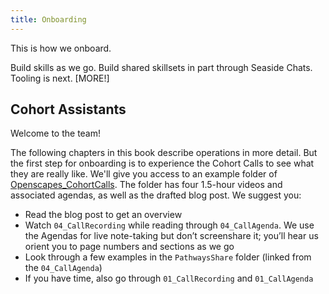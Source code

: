 ```yaml
---
title: Onboarding
---
```


This is how we onboard. 

Build skills as we go. Build shared skillsets in part through Seaside Chats. Tooling is next. [MORE!]

## Cohort Assistants

Welcome to the team! 

The following chapters in this book describe operations in more detail. But the first step for onboarding is to experience the Cohort Calls to see what they are really like. We'll give you access to an example folder of [Openscapes_CohortCalls](https://drive.google.com/drive/folders/1JaQ3Dkrr7pUfesSaxqRqntGlxG0dz2nl?usp=sharing). The folder has four 1.5-hour videos and associated agendas, as well as the drafted blog post. We suggest you: 

- Read the blog post to get an overview
- Watch `04_CallRecording` while reading through `04_CallAgenda`. We use the Agendas for live note-taking but don’t screenshare it; you’ll hear us orient you to page numbers and sections as we go
- Look through a few examples in the `PathwaysShare` folder (linked from the `04_CallAgenda`)
- If you have time, also go through `01_CallRecording` and `01_CallAgenda`
